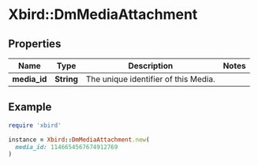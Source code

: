 # Xbird::DmMediaAttachment

## Properties

| Name | Type | Description | Notes |
| ---- | ---- | ----------- | ----- |
| **media_id** | **String** | The unique identifier of this Media. |  |

## Example

```ruby
require 'xbird'

instance = Xbird::DmMediaAttachment.new(
  media_id: 1146654567674912769
)
```

